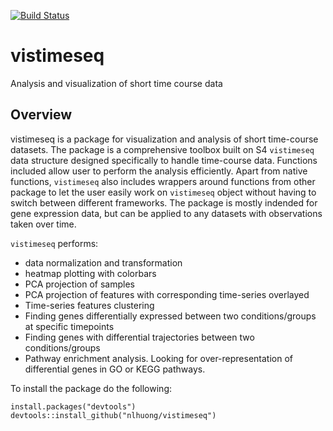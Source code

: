 [![Build Status](https://travis-ci.com/nlhuong/vistimeseq.svg?branch=master)](https://travis-ci.com/nlhuong/vistimeseq)

# vistimeseq
Analysis and visualization of short time course data

## Overview

vistimeseq is a package for visualization and analysis of short time-course datasets.
The package is a comprehensive toolbox built on S4 `vistimeseq` data structure designed
specifically to handle time-course data. Functions included allow user to perform the
analysis efficiently. Apart from native functions, `vistimeseq` also includes wrappers 
around functions from other package to let the user easily work on `vistimeseq`
object without having to switch between different frameworks. The package
is mostly indended for gene expression data, but can be applied to any
datasets with observations taken over time.

`vistimeseq` performs:

- data normalization and transformation
- heatmap plotting with colorbars
- PCA projection of samples 
- PCA projection of features with corresponding time-series overlayed
- Time-series features clustering
- Finding genes differentially expressed between two conditions/groups at specific timepoints
- Finding genes with differential trajectories between two conditions/groups
- Pathway enrichment analysis. Looking for over-representation of differential 
genes in GO or KEGG pathways.

To install the package do the following:

```{r}
install.packages("devtools")
devtools::install_github("nlhuong/vistimeseq")
```
